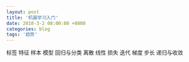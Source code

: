 ```yaml
---
layout: post
title: '机器学习入门'
date: 2018-3-2 08:00:00 +0800
categories: blog
tags: '趋势'
---
```


标签 特征 样本 模型 回归与分类   离散 线性 损失 迭代 梯度 步长 递归与收敛 
